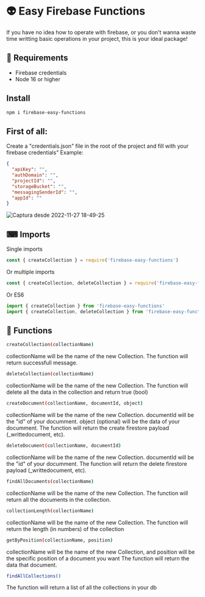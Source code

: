 # 👽 Easy Firebase Functions

If you have no idea how to operate with firebase, or you don't wanna waste time writting basic operations in your project, this is your ideal package!

## 💾 Requirements

- Firebase credentials
- Node 16 or higher

## Install

```bash
npm i firebase-easy-functions
```

## First of all:

Create a "credentials.json" file in the root of the project and fill with your firebase credentials"
Example:

```json
{
  "apiKey": "",
  "authDomain": "",
  "projectId": "",
  "storageBucket": "",
  "messagingSenderId": "",
  "appId": ""
}
```

![Captura desde 2022-11-27 18-49-25](https://user-images.githubusercontent.com/79473217/204161589-4e41be22-272d-475b-9a4e-ecbef173fe15.png)

## ⌨ Imports

Single imports

```javascript
const { createCollection } = require('firebase-easy-functions')
```

Or multiple imports

```javascript
const { createCollection, deleteCollection } = require('firebase-easy-functions')
```

Or ES6

```javascript
import { createCollection } from 'firebase-easy-functions'
import { createCollection, deleteCollection } from 'firebase-easy-functions'
```

## 📀 Functions

```bash
createCollection(collectionName)
```

collectionName will be the name of the new Collection. The function will return successfull message.

```bash
deleteCollection(collectionName)
```

collectionName will be the name of the new Collection.
The function will delete all the data in the collection and return true (bool)

```bash
createDocument(collectionName, documentId, object)
```

collectionName will be the name of the new Collection. documentId will be the "id" of your documment. object (optional) will be the data of your documment.
The function will return the create firestore payload (\_writtedocument, etc).

```bash
deleteDocument(collectionName, documentId)
```

collectionName will be the name of the new Collection. documentId will be the "id" of your documment.
The function will return the delete firestore payload (\_writtedocument, etc).

```bash
findAllDocuments(collectionName)
```

collectionName will be the name of the new Collection.
The function will return all the documents in the collection.

```bash
collectionLength(collectionName)
```

collectionName will be the name of the new Collection.
The function will return the length (in numbers) of the collection

```bash
getByPosition(collectionName, position)
```

collectionName will be the name of the new Collection, and position will be the specific position of a document you want
The function will return the data that document.

```bash
findAllCollections()
```

The function will return a list of all the collections in your db
